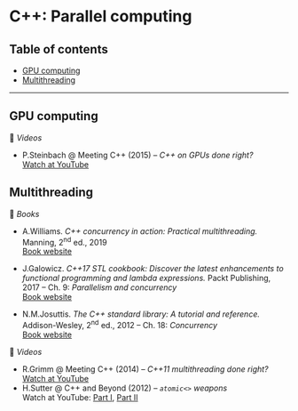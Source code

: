 # C++: Parallel computing

## Table of contents

* [GPU computing](#gpu-computing)
* [Multithreading](#multithreading)

---

## GPU computing

:movie_camera: *Videos*

* P.Steinbach @ Meeting C++ (2015) &ndash; *C++ on GPUs done right?*\
[Watch at YouTube](https://www.youtube.com/watch?v=z43l_LaOqnM)

## Multithreading

:book: *Books*

* A.Williams. *C++ concurrency in action: Practical multithreading.* Manning, 2<sup>nd</sup> ed., 2019\
[Book website](https://www.manning.com/books/c-plus-plus-concurrency-in-action-second-edition)

* J.Galowicz. *C++17 STL cookbook: Discover the latest enhancements to functional programming and lambda expressions.* Packt Publishing, 2017 &ndash; Ch. 9: *Parallelism and concurrency*\
[Book website](https://www.packtpub.com/application-development/c17-stl-cookbook)

* N.M.Josuttis. *The C++ standard library: A tutorial and reference.* Addison-Wesley, 2<sup>nd</sup> ed., 2012 &ndash; Ch. 18: *Concurrency*\
[Book website](http://www.cppstdlib.com/)

:movie_camera: *Videos*

* R.Grimm @ Meeting C++ (2014) &ndash; *C++11 multithreading done right?*\
[Watch at YouTube](https://www.youtube.com/watch?v=paK38WAq8WY)
* H.Sutter @ C++ and Beyond (2012) &ndash; *`atomic<>` weapons*\
Watch at YouTube: [Part I](https://www.youtube.com/watch?v=A8eCGOqgvH4), [Part II](https://www.youtube.com/watch?v=KeLBd2EJLOU)

